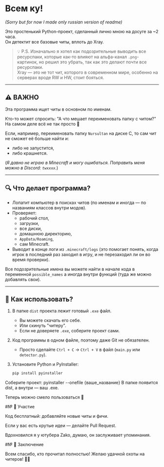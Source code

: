 # Всем ку!  
*(Sorry but for now I made only russian version of readme)*  

Это простенький Python-проект, сделанный лично мною на досуге за ~2 часа.  
Он детектит все базовые читы, вплоть до Xray.  

> 💡 P.S. Изначально я хотел как подозрительные выводить все ресурспаки, которые как-то влияют на альфа-канал `.png`-картинок, но решил это убрать, так как это делают почти все ресурспаки.  
> Xray — это не тот чит, которого в современном мире, особенно на серверах вроде RW и HW, стоит бояться.  

---

## ⚠️ ВАЖНО

Эта программа ищет читы в основном по именам.  

Кто-то может спросить: "А что мешает переименовать папку с читом?"  
На самом деле всё не так просто 🙂  

Если, например, переименовать папку `Nursultan` на диске C, то сам чит не сможет её больше найти и:  
- либо не запустится,  
- либо крашнется.  

(*Я давно не играю в Minecraft и могу ошибаться. Поправить меня можно в Discord: `twxxxx`.*)  

---

## 🔍 Что делает программа?

- Лопатит компьютер в поисках читов (по именам и иногда — по названиям классов внутри модов).  
- Проверяет:  
  - рабочий стол,  
  - загрузки,  
  - все диски,  
  - домашнюю директорию,  
  - `AppData/Roaming`,  
  - сам Minecraft.  
- Выводит в конце логи из `.minecraft/logs` (это помогает понять, когда игрок в последний раз заходил в игру, и не перезаходил ли он во время проверки).  

Все подозрительные имена вы можете найти в начале кода в переменной `possible_names` а иногда внутри функций (туда же можно добавлять свои).  

---

## 🚀 Как использовать?

1. В папке `dist` проекта лежит готовый `.exe` файл.  
   - Вы можете скачать его себе.  
   - Или скинуть "читеру".  
   - Если не доверяете `.exe`, соберите проект сами.  

2. Код программы в одном файле, поэтому даже Git не обязателен.  
   - Просто сделайте `Ctrl + C` → `Ctrl + V` в файл (`main.py` или `detector.py`).  

3. Установите Python и PyInstaller:  
   ```bash
   pip install pyinstaller

Соберите проект:
pyinstaller --onefile {ваше_название}
В папке появится dist, а внутри — ваш .exe.

Теперь можно смело пользоваться 🚀

#№ 🤝 Участие

Код бесплатный: добавляйте новые читы и фичи.

Если у вас есть крутые идеи — делайте Pull Request.

Вдохновился я у ютубера Zako, думаю, он заслуживает упоминания.

#№ 🎯 Заключение

Всем спасибо, кто прочитал полностью!
Желаю удачной охоты на читеров! 🏹👾

